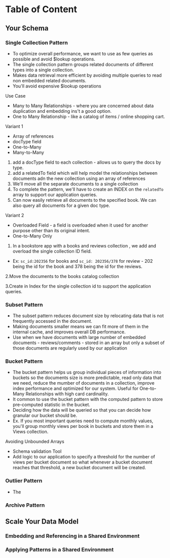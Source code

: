 # Table of Content  
<!--
## Your Schema 
### Single Collection Pattern
### Subset Pattern
### Bucket Pattern
### Outlier Pattern
### Archive Pattern

## Scale Your Data Model
### Embedding and Referencing in a Shared Environment
### Applying Patterns in a Shared Environment
-->

## Your Schema

### Single Collection Pattern

- To optimize overall performance, we want to use as few queries as possible and avoid $lookup operations.
- The single collection pattern groups related documents of different types into a single collection.
- Makes data retrieval more efficient by avoiding multiple queries to read non embedded related documents.
- You'll avoid expensive $lookup operations

Use Case

- Many to Many Relationships - where you are concerned about data duplication and embedding ins't a good option.
- One to Many Relationship - like a catalog of items / online shopping cart.

Variant 1

- Array of references
- docType field
- One-to-Many
- Many-to-Many

1. add a docType field to each collection - allows us to query the docs by type.
2. add a relatedTo field which will help model the relationships between documents  adn the new collection using an array of references
3. We'll move all the separate documents to a single collection
4. To complete the pattern, we'll have to create an INDEX on the `relatedTo` array to support our application queries.
5. Can now easily retrieve all documents to the specified book. We can also query all documents for a given doc type.

Variant 2

- Overloaded Field - a field is overloaded when it used for another purpose other than its original intent.
- One-to-Many Only 

1. In a bookstore app with a books and reviews collection , we add and overload the single collection ID field.

- Ex: `sc_id:202356` for books and `sc_id: 202356/378` for review - 202 being the id for the book and 378 being the id for the reviews. 

2.Move the documents to the books catalog collection

3.Create in Index for the single collection id to support the application queries. 

### Subset Pattern

- The subset pattern reduces document size by relocating data that is not frequently accessed in the document. 
- Making documents smaller means we can fit more of them in the internal cache, and improves overall DB performance. 
- Use when we have documents with large number of embedded documents - reviews/comments - stored in an array but only a subset of those documents are regularly used by our application

### Bucket Pattern

- The bucket pattern helps us group individual pieces of information into buckets so the documents size is more predictable, read only data that we need, reduce the mumber of documents in a collection, improve index performance and optimized for our system. Useful for One-to-Many Relationships with high card cardinality. 
- It common to use the bucket pattern with the computed pattern to store pre-computed statistic in the bucket.
- Deciding how the data will be queried so that you can decide how granular our bucket should be.
- Ex. If you most important queries need to compute monthly values, you'll group monthly views per book in buckets and store them in a Views collection.

Avoiding Unbounded Arrays 

- Schema validation Tool
- Add logic to our application to specify a threshold for the number of views per bucket document so what whenever a bucket document reaches that threshold, a new bucket document will be created. 

### Outlier Pattern

- The 

### Archive Pattern

## Scale Your Data Model

### Embedding and Referencing in a Shared Environment

### Applying Patterns in a Shared Environment

